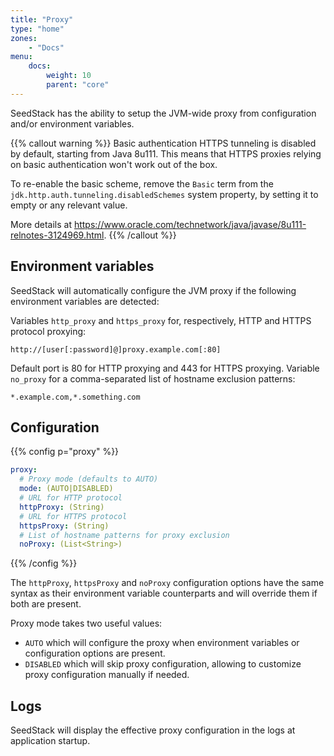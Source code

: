 ```yaml
---
title: "Proxy"
type: "home"
zones:
    - "Docs"
menu:
    docs:
        weight: 10
        parent: "core"
---
```


SeedStack has the ability to setup the JVM-wide proxy from configuration and/or environment variables.

{{% callout warning %}}
Basic authentication HTTPS tunneling is disabled by default, starting from Java 8u111. This means that HTTPS proxies relying
on basic authentication won't work out of the box. 

To re-enable the basic scheme, remove the `Basic` term from the `jdk.http.auth.tunneling.disabledSchemes` system property,
by setting it to empty or any relevant value. 

More details at https://www.oracle.com/technetwork/java/javase/8u111-relnotes-3124969.html.
{{% /callout %}}

## Environment variables

SeedStack will automatically configure the JVM proxy if the following environment variables are detected:

Variables `http_proxy` and `https_proxy` for, respectively, HTTP and HTTPS protocol proxying:

```plain
http://[user[:password]@]proxy.example.com[:80]
```

Default port is 80 for HTTP proxying and 443 for HTTPS proxying. Variable `no_proxy` for a comma-separated list of 
hostname exclusion patterns: 

```plain
*.example.com,*.something.com
```

## Configuration

{{% config p="proxy" %}}
```yaml
proxy:
  # Proxy mode (defaults to AUTO)
  mode: (AUTO|DISABLED)
  # URL for HTTP protocol
  httpProxy: (String)
  # URL for HTTPS protocol
  httpsProxy: (String)
  # List of hostname patterns for proxy exclusion 
  noProxy: (List<String>)
```
{{% /config %}}

The `httpProxy`, `httpsProxy` and `noProxy` configuration options have the same syntax as their environment variable
counterparts and will override them if both are present.

Proxy mode takes two useful values:

* `AUTO` which will configure the proxy when environment variables or configuration options are present.
* `DISABLED` which will skip proxy configuration, allowing to customize proxy configuration manually if needed.

## Logs

SeedStack will display the effective proxy configuration in the logs at application startup.